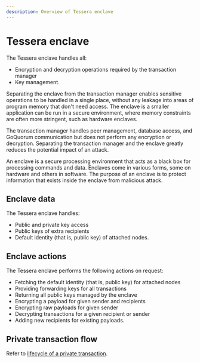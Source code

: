 ```yaml
---
description: Overview of Tessera enclave
---
```


# Tessera enclave

The Tessera enclave handles all:

* Encryption and decryption operations required by the transaction manager
* Key management.

Separating the enclave from the transaction manager enables sensitive operations to be handled in a
single place, without any leakage into areas of program memory that don't need access.
The enclave is a smaller application can be run in a secure environment, where memory constraints are
often more stringent, such as hardware enclaves.

The transaction manager handles peer management, database access, and GoQuorum communication but does
not perform any encryption or decryption. Separating the transaction manager and the enclave greatly
reduces the potential impact of an attack.

An enclave is a secure processing environment that acts as a black box for processing commands and data.
Enclaves come in various forms, some on hardware and others in software. The purpose of an enclave
is to protect information that exists inside the enclave from malicious attack.

## Enclave data

The Tessera enclave handles:

* Public and private key access
* Public keys of extra recipients
* Default identity (that is, public key) of attached nodes.

## Enclave actions

The Tessera enclave performs the following actions on request:

* Fetching the default identity (that is, public key) for attached nodes
* Providing forwarding keys for all transactions
* Returning all public keys managed by the enclave
* Encrypting a payload for given sender and recipients
* Encrypting raw payloads for given sender
* Decrypting transactions for a given recipient or sender
* Adding new recipients for existing payloads.

## Private transaction flow

Refer to [lifecycle of a private transaction](https://docs.goquorum.consensys.net/Concepts/Privacy/PrivateTransactionLifecycle/).
